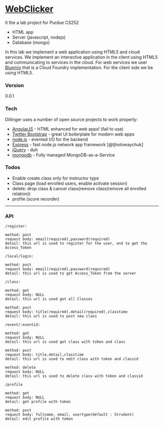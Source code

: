 # [WebClicker][webclicker]

It the a lab project for Purdue CS252

  - HTML app
  - Server (javascript, nodejs)
  - Database (mongo)

In this lab we implement a web application using HTML5 and cloud services. We implement an interactive application in the client using HTML5 and communicating to services in the cloud. For web services we user [Bluemix][df1] that is a  Cloud Foundry implementation. For the client side we be using HTML5.


### Version
0.0.1

### Tech

Dillinger uses a number of open source projects to work properly:

* [AngularJS] - HTML enhanced for web apps! (fail to use)
* [Twitter Bootstrap] - great UI boilerplate for modern web apps
* [node.js] - evented I/O for the backend
* [Express] - fast node.js network app framework [@tjholowaychuk]
* [jQuery] - duh
* [mongodb] - Fully managed MongoDB-as-a-Service

### Todos

- Enable create class only for instructor type
- Class page (load enrolled users, enable activate session)
- delete: drop class & cancel class(remove class(remove all enrolled relation))
- profile (score recorder)

---
### API
```
/register:

method: post
request body: email(required),password(required)
detail: this url is used to register for the user, and to get the Access_Token

/local/login:

method: post
request body: email(required),password(required)
detail: this url is used to get Access_Token from the server

/class:

method: get
request body: NULL
detail: this url is used get all Classes

method: post
request body: title(required),detail(required),classtime
detail: this url is used to post new class

/event/:eventid:

method: get
request body: NULL
detail: this url is used get class with token and class

method: post
request body: title,detail,classtime
detail: this url is used to edit class with token and classid

method: delete
request body: NULL
detail: this url is used to delete class with token and classid

/profile

method: get
request body: NULL
detail: get profile with token

method: post
request body: fullname, email, usertype(default : Strudent)
detail: edit profile with token
```

[//]: # (These are reference links used in the body of this note and get stripped out when the markdown processor does its job. There is no need to format nicely because it shouldn't be seen. Thanks SO - http://stackoverflow.com/questions/4823468/store-comments-in-markdown-syntax)


   [git-repo-url]: <https://github.com/sine27/WebClicker>
   [john gruber]: <http://daringfireball.net>
   [@thomasfuchs]: <http://twitter.com/thomasfuchs>
   [webclicker]: <http://webclicker.mybluemix.net>
   [df1]: <http://www.ibm.com/cloud-computing/bluemix/>
   
   
   [node.js]: <http://nodejs.org>
   [Twitter Bootstrap]: <http://twitter.github.com/bootstrap/>
   [jQuery]: <http://jquery.com>
   [express]: <http://expressjs.com>
   [AngularJS]: <http://angularjs.org>
   [mongodb]: <https://mongolab.com/welcome/>
   